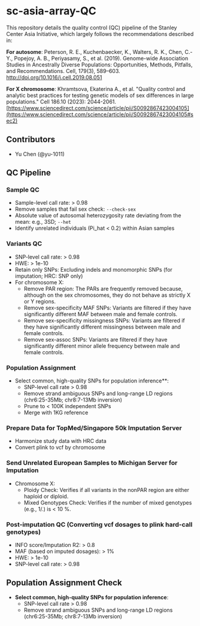 # sc-asia-array-QC
This repository details the quality control (QC) pipeline of the Stanley Center Asia Initiative, which largely follows the recommendations described in:

**For autosome**: Peterson, R. E., Kuchenbaecker, K., Walters, R. K., Chen, C.-Y., Popejoy, A. B., Periyasamy, S., et al. (2019). Genome-wide Association Studies in Ancestrally Diverse Populations: Opportunities, Methods, Pitfalls, and Recommendations. Cell, 179(3), 589–603. http://doi.org/10.1016/j.cell.2019.08.051

**For X chromosome**: Khramtsova, Ekaterina A., et al. "Quality control and analytic best practices for testing genetic models of sex differences in large populations." Cell 186.10 (2023): 2044-2061. [https://www.sciencedirect.com/science/article/pii/S0092867423004105](https://www.sciencedirect.com/science/article/pii/S0092867423004105#sec2)

## Contributors

- Yu Chen (@yu-1011)

## QC Pipeline

### Sample QC
- Sample-level call rate: > 0.98
- Remove samples that fail sex check: `--check-sex`
- Absolute value of autosomal heterozygosity rate deviating from the mean: e.g., 3SD; `--het`
- Identify unrelated individuals (Pi_hat < 0.2) within Asian samples

### Variants QC
- SNP-level call rate: > 0.98
- HWE: > 1e-10
- Retain only SNPs: Excluding indels and monomorphic SNPs (for imputation; HRC: SNP only)
- For chromosome X:
  - Remove PAR region: The PARs are frequently removed because, although on the sex chromosomes, they do not behave as strictly X or Y regions.
  - Remove sex-specificity MAF SNPs: Variants are filtered if they have significantly different MAF between male and female controls.
  - Remove sex-specificity missingness SNPs: Variants are filtered if they have significantly different missingness between male and female controls.
  - Remove sex-assoc SNPs: Variants are filtered if they have significantly different minor allele frequency between male and female controls.

### Population Assignment
- Select common, high-quality SNPs for population inference**:
  - SNP-level call rate > 0.98
  - Remove strand ambiguous SNPs and long-range LD regions (chr6:25-35Mb; chr8:7-13Mb inversion)
  - Prune to < 100K independent SNPs
  - Merge with 1KG reference

### Prepare Data for TopMed/Singapore 50k Imputation Server
- Harmonize study data with HRC data
- Convert plink to vcf by chromosome

### Send Unrelated European Samples to Michigan Server for Imputation
- Chromosome X:
  - Ploidy Check: Verifies if all variants in the nonPAR region are either haploid or diploid.
  - Mixed Genotypes Check: Verifies if the number of mixed genotypes (e.g., 1/.) is < 10 %.

### Post-imputation QC (Converting vcf dosages to plink hard-call genotypes)
- INFO score/Imputation R2: > 0.8
- MAF (based on imputed dosages): > 1%
- HWE: > 1e-10
- SNP-level call rate: > 0.98

## Population Assignment Check
- **Select common, high-quality SNPs for population inference**:
  - SNP-level call rate > 0.98
  - Remove strand ambiguous SNPs and long-range LD regions (chr6:25-35Mb; chr8:7-13Mb inversion)
